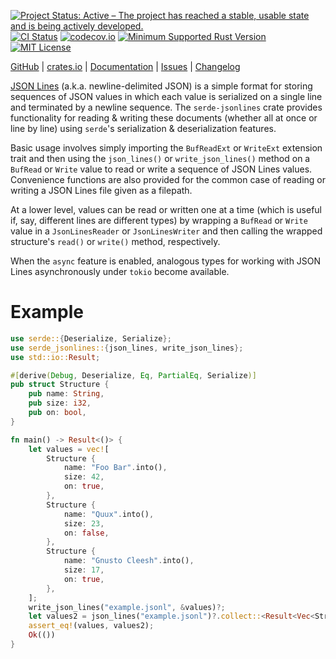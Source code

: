 [![Project Status: Active – The project has reached a stable, usable state and is being actively developed.](https://www.repostatus.org/badges/latest/active.svg)](https://www.repostatus.org/#active)
[![CI Status](https://github.com/jwodder/serde-jsonlines/actions/workflows/test.yml/badge.svg)](https://github.com/jwodder/serde-jsonlines/actions/workflows/test.yml)
[![codecov.io](https://codecov.io/gh/jwodder/serde-jsonlines/branch/master/graph/badge.svg)](https://codecov.io/gh/jwodder/serde-jsonlines)
[![Minimum Supported Rust Version](https://img.shields.io/badge/MSRV-1.70-orange)](https://www.rust-lang.org)
[![MIT License](https://img.shields.io/github/license/jwodder/serde-jsonlines.svg)](https://opensource.org/licenses/MIT)

[GitHub](https://github.com/jwodder/serde-jsonlines) | [crates.io](https://crates.io/crates/serde-jsonlines) | [Documentation](https://docs.rs/serde-jsonlines) | [Issues](https://github.com/jwodder/serde-jsonlines/issues) | [Changelog](https://github.com/jwodder/serde-jsonlines/blob/master/CHANGELOG.md)

[JSON Lines](https://jsonlines.org) (a.k.a. newline-delimited JSON) is a simple
format for storing sequences of JSON values in which each value is serialized
on a single line and terminated by a newline sequence.  The `serde-jsonlines`
crate provides functionality for reading & writing these documents (whether all
at once or line by line) using `serde`'s serialization & deserialization
features.

Basic usage involves simply importing the `BufReadExt` or `WriteExt` extension
trait and then using the `json_lines()` or `write_json_lines()` method on a
`BufRead` or `Write` value to read or write a sequence of JSON Lines values.
Convenience functions are also provided for the common case of reading or
writing a JSON Lines file given as a filepath.

At a lower level, values can be read or written one at a time (which is useful
if, say, different lines are different types) by wrapping a `BufRead` or
`Write` value in a `JsonLinesReader` or `JsonLinesWriter` and then calling the
wrapped structure's `read()` or `write()` method, respectively.

When the `async` feature is enabled, analogous types for working with JSON
Lines asynchronously under `tokio` become available.

Example
=======

```rust
use serde::{Deserialize, Serialize};
use serde_jsonlines::{json_lines, write_json_lines};
use std::io::Result;

#[derive(Debug, Deserialize, Eq, PartialEq, Serialize)]
pub struct Structure {
    pub name: String,
    pub size: i32,
    pub on: bool,
}

fn main() -> Result<()> {
    let values = vec![
        Structure {
            name: "Foo Bar".into(),
            size: 42,
            on: true,
        },
        Structure {
            name: "Quux".into(),
            size: 23,
            on: false,
        },
        Structure {
            name: "Gnusto Cleesh".into(),
            size: 17,
            on: true,
        },
    ];
    write_json_lines("example.jsonl", &values)?;
    let values2 = json_lines("example.jsonl")?.collect::<Result<Vec<Structure>>>()?;
    assert_eq!(values, values2);
    Ok(())
}
```
